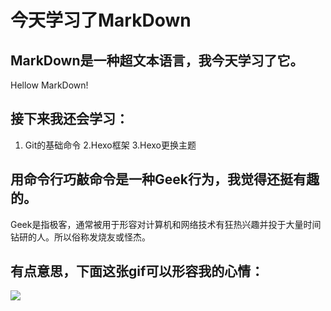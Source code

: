 # 今天学习了MarkDown
## MarkDown是一种超文本语言，我今天学习了它。
Hellow MarkDown!
## 接下来我还会学习：
1. Git的基础命令
2.Hexo框架
3.Hexo更换主题

## 用命令行巧敲命令是一种**Geek**行为，我觉得还挺有趣的。
Geek是指极客，通常被用于形容对计算机和网络技术有狂热兴趣并投于大量时间钻研的人。所以俗称发烧友或怪杰。
## 有点意思，下面这张gif可以形容我的心情：
![](https://qgt-style.oss-cn-hangzhou.aliyuncs.com/newcoursep4/g1/g1-2-2/tenor.gif)
